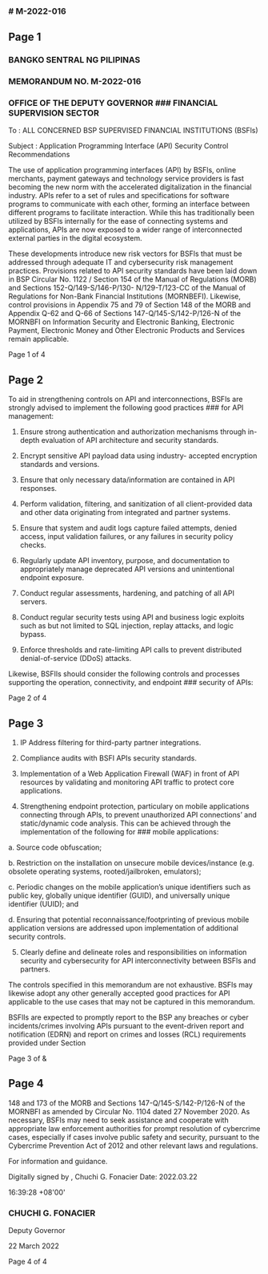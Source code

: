 ### # M-2022-016

## Page 1

### BANGKO SENTRAL NG PILIPINAS

### MEMORANDUM NO. M-2022-016

### OFFICE OF THE DEPUTY GOVERNOR ### FINANCIAL SUPERVISION SECTOR

To : ALL CONCERNED BSP SUPERVISED FINANCIAL INSTITUTIONS (BSFls)

Subject : Application Programming Interface (API) Security Control Recommendations

The use of application programming interfaces (API) by BSFls, online merchants, payment gateways and technology service providers is fast becoming the new norm with the accelerated digitalization in the financial industry. APIs refer to a set of rules and specifications for software programs to communicate with each other, forming an interface between different programs to facilitate interaction. While this has traditionally been utilized by BSFls internally for the ease of connecting systems and applications, APIs are now exposed to a wider range of interconnected external parties in the digital ecosystem.

These developments introduce new risk vectors for BSFls that must be addressed through adequate IT and cybersecurity risk management practices. Provisions related to API security standards have been laid down in BSP Circular No. 1122 / Section 154 of the Manual of Regulations (MORB) and Sections 152-Q/149-S/146-P/130- N/129-T/123-CC of the Manual of Regulations for Non-Bank Financial Institutions (MORNBEFI). Likewise, control provisions in Appendix 75 and 79 of Section 148 of the MORB and Appendix Q-62 and Q-66 of Sections 147-Q/145-S/142-P/126-N of the MORNBFI on Information Security and Electronic Banking, Electronic Payment, Electronic Money and Other Electronic Products and Services remain applicable.

Page 1 of 4

## Page 2

To aid in strengthening controls on API and interconnections, BSFls are strongly advised to implement the following good practices ### for API management:

1. Ensure strong authentication and authorization mechanisms through in-depth evaluation of API architecture and security standards.

2. Encrypt sensitive API payload data using industry- accepted encryption standards and versions.

3. Ensure that only necessary data/information are contained in API responses.

4. Perform validation, filtering, and sanitization of all client-provided data and other data originating from integrated and partner systems.

5. Ensure that system and audit logs capture failed attempts, denied access, input validation failures, or any failures in security policy checks.

6. Regularly update API inventory, purpose, and documentation to appropriately manage deprecated API versions and unintentional endpoint exposure.

7. Conduct regular assessments, hardening, and patching of all API servers.

8. Conduct regular security tests using API and business logic exploits such as but not limited to SQL injection, replay attacks, and logic bypass.

9. Enforce thresholds and rate-limiting API calls to prevent distributed denial-of-service (DDoS) attacks.

Likewise, BSFIls should consider the following controls and processes supporting the operation, connectivity, and endpoint ### security of APIs:

Page 2 of 4

## Page 3

1. IP Address filtering for third-party partner integrations.

2. Compliance audits with BSFI APIs security standards.

3. Implementation of a Web Application Firewall (WAF) in front of API resources by validating and monitoring API traffic to protect core applications.

4. Strengthening endpoint protection, particulary on mobile applications connecting through APIs, to prevent unauthorized API connections’ and static/dynamic code analysis. This can be achieved through the implementation of the following for ### mobile applications:

a. Source code obfuscation;

b. Restriction on the installation on unsecure mobile devices/instance (e.g. obsolete operating systems, rooted/jailbroken, emulators);

c. Periodic changes on the mobile application’s unique identifiers such as public key, globally unique identifier (GUID), and universally unique identifier (UUID); and

d. Ensuring that potential reconnaissance/footprinting of previous mobile application versions are addressed upon implementation of additional security controls.

5. Clearly define and delineate roles and responsibilities on information security and cybersecurity for API interconnectivity between BSFls and partners.

The controls specified in this memorandum are not exhaustive. BSFls may likewise adopt any other generally accepted good practices for API applicable to the use cases that may not be captured in this memorandum.

BSFlIs are expected to promptly report to the BSP any breaches or cyber incidents/crimes involving APIs pursuant to the event-driven report and notification (EDRN) and report on crimes and losses (RCL) requirements provided under Section

Page 3 of &

## Page 4

148 and 173 of the MORB and Sections 147-Q/145-S/142-P/126-N of the MORNBFI as amended by Circular No. 1104 dated 27 November 2020. As necessary, BSFIs may need to seek assistance and cooperate with appropriate law enforcement authorities for prompt resolution of cybercrime cases, especially if cases involve public safety and security, pursuant to the Cybercrime Prevention Act of 2012 and other relevant laws and regulations.

For information and guidance.

Digitally signed by , Chuchi G. Fonacier Date: 2022.03.22

16:39:28 +08'00'

### CHUCHI G. FONACIER

Deputy Governor

22 March 2022

Page 4 of 4 